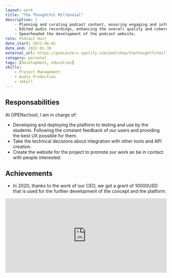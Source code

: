 ```yaml
---
layout: work
title: "The Thoughtful Millennial"
description: |
    - Planning and curating podcast content, ensuring engaging and informative episodes.
    - Edited audio recordings, enhancing the overall quality and coherence of podcast episodes.
    - Spearheaded the development of the podcast website.
role: Podcast Host
date_start: 2021-06-01
date_end: 2022-01-30
external_url: https://podcasters.spotify.com/pod/show/thethoughtfulmillennial
category: personal
tags: [development, education]
skills:
    - Project Management
    - Audio Production
    - Jekyll
---
```


## Responsabilities
At OPENschool, I am in charge of:
- Developing and deploying the platform to testing and use by the students. Following the constant feedback of our users and providing the best UX possible for them.
- Take the technical decisions about integration with other tools and API creation.
- Create the website for the project to promote our work an be in contact with people interested.

## Achievements
- In 2020, thanks to the work of our CEO, we got a grant of 10000USD that is used for the further development of the concept and the platform.

<div class="spotify-embeds mb-4">
	<iframe src="https://open.spotify.com/embed/episode/5Qn3f1nG8JuqAEnPZnBn8K" width="100%" height="232" frameBorder="0" allowtransparency="true" allow="encrypted-media"></iframe>
</div>
